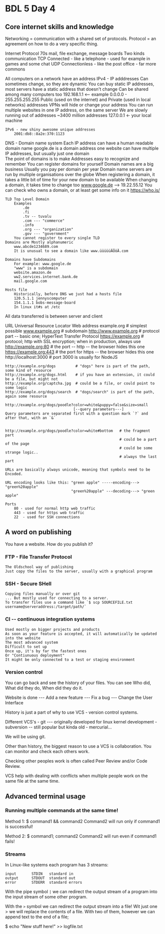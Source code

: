 # BDL 5 Day 4

## Core internet skills and knowledge

Networking = communication with a shared set of protocols.
Protocol = an agreement on how to do a very specific thing.

Internet Protocol
    70s
    mail, file exchange, message boards
    Two kinds communication
        TCP Connected       - like a telephone - used for example in games and some chat
        UDP Connectionless  - like the post office - far more commons

All computers on a network have an address
    IPv4 - IP adddresses
        Can sometimes change, so they are dynamic
        You can buy static IP addresses, most servers have a static address that doesn't change
        Can be shared among many computers too
        192.168.1.1 <-- example
        0.0.0.0 - 255.255.255.255
        Public (used on the internet) and Private (used in local networks) addresses
        VPNs will hide or change your address
        You can run multiple websites in one IP address, on the same server
        We are slowly running out of addresses
        ~3400 million addresses
        127.0.0.1 <- your local machine

    IPv6 - new shiny awesome unique addresses
        2001:db8::8a2e:370:1123

DNS - Domain name system
    Each IP address can have a human readable domain name
    google.de is a domain address
    one website can have multiple IP addresses, but usually just one domain    
    The point of domains is to make Addresses easy to recognize and remember
    You can register domains for yourself
    Domain names are a big business
    Usually you pay per domain per year
    Domain name servers are run by multiple organisations over the globe
    When registering a domain, it takes a little bit of time for your new domain to be available
    When changing a domain, it takes time to change too
    www.google.de --> 19.22.55.12
    You can check who owns a domain, or at least get some info on it
    https://who.is/

    TLD Top Level Domain
        Examples
            .de
            .fi
            .tv -- tuvalu
            .com --- "commerce"
            .info
            .org --- "organization"
            .gov --- "government"
        You cannot register to every single TLD
    Domains are Mostly alphanumeric
        www.abcde1234689.com
        It is unusual to see a domain like www.üüüüüÄÖöÄ.com
    
    Domains have Subdomains
        For example: www.google.de
        "www" is a subdomain
        website.amazon.de
        ww2.services.internet.bank.de
        mail.google.com

    Hosts file
        Historically, before DNS we just had a hosts file
        120.5.1.1 jennyscomputer
        154.1.1.1 bobs-message-board
        In linux it#s at /etc

All data transferred is between server and client

URL
    Universal Resource Locator
    Web address
    example.org             # simplest possible
    www.example.org         # subdomain
    http://www.example.org  # protocol part -- basic one; HyperText Transfer Protocol
    https://example.org     # protocol; http with SSL encryption; when in production, always use
    http://example.org:80   # the port -- http -- the browser hides this one
    https://example.org:443 # the port for https -- the browser hides this one
    http://localhost:3000   # port 3000 is usually for NodeJS
    
    http://example.org/dogs         # "dogs" here is part of the path, some kind of resource
    http://example.org/dogs.html    # if you have an extension, it could be a file, but might not
    http://example.org/captcha.jpg  # could be a file, or could point to some logic
    http://example.org/dogs/search  # "dogs/search" is part of the path, again some resource    
    
    http://example.org/dogs/poodle?color=white&puppy=false&size=small
                                   [--query parameters---]
    Query parameters are separated first with a question mark `?` and after that, with an `&`


    http://example.org/dogs/poodle?color=white#bottom   # the fragment part
                                                        # could be a part of the page
                                                        # could be some strange logic..
                                                        # always the last part

    URLs are basically always unicode, meaning that symbols need to be Encoded.

    URL encoding looks like this: "green apple" -----encoding---> "green%20apple"
                                  "green%20apple" ---decoding---> "green apple"

    Ports
        80 - used for normal http web traffic
        443 - used for https web traffic
        22  - used for SSH connections


## A word on publishing

You have a website. How do you publish it?

### FTP - File Transfer Protocol
    The Oldschool way of publishing
    Just copy the files to the server, usually with a graphical program

### SSH - Secure SHell
    Copying files manually or over git
    ... But mostly used for connecting to a server.
    To transfer files use a command like `$ scp SOURCEFILE.txt username@serveraddress:/target/path/`

### CI -- continuous integration systems
    Used mostly on bigger projects and products
    As soon as your feature is accepted, it will automatically be updated into the website
    The most advanced system
    Difficult to set up
    Once up, it's by far the fastest ones
    Or "Contiunuous deployment"
    It might be only connected to a test or staging environment


### Version control

You can go back and see the history of your files.
You can see Who did, What did they do, When did they do it.

Website is done
    --- Add a new feature
    --- Fix a bug
    --- Change the User Interface

History is just a part of why to use VCS - version control systems.

Different VCS's
    - git --- originally developed for linux kernel development
    - subversion -- still popular but kinda old
    - mercurial... 

We will be using git.

Other than history, the biggest reason to use a VCS is collaboration.
You can monitor and check each others work.

Checking other peoples work is often called Peer Review and/or Code Review.

VCS help with dealing with conflicts when multiple people work on the same file at the same time.


## Advanced terminal usage

### Running multiple commands at the same time!

Method 1:
    $ command1 && command2
    Command2 will run only if command1 is successful!

Method 2:
    $ command1; command2
    Command2 will run even if command1 fails!

### Streams

In Linux-like systems each program has 3 streams:

    input       STDIN   standard in
    output      STDOUT  standard out
    error       STDERR  standard errors

With the pipe symbol `|` we can redirect the output stream of a program
into the input stream of some other program.

With the `>` symbol we can redirect the output stream into a file!
Wit just one > we will replace the contents of a file.
With two of them, however we can append text to the end of a file;

$ echo "New stuff here!" >> logfile.txt